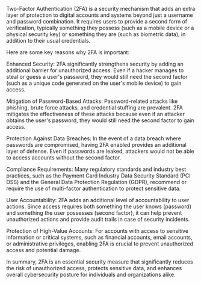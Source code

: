 Two-Factor Authentication (2FA) is a security mechanism that adds an extra layer of protection to digital accounts and systems beyond just a username and password combination. It requires users to provide a second form of verification, typically something they possess (such as a mobile device or a physical security key) or something they are (such as biometric data), in addition to their usual credentials.

Here are some key reasons why 2FA is important:

Enhanced Security: 2FA significantly strengthens security by adding an additional barrier for unauthorized access. Even if a hacker manages to steal or guess a user's password, they would still need the second factor (such as a unique code generated on the user's mobile device) to gain access.

Mitigation of Password-Based Attacks: Password-related attacks like phishing, brute force attacks, and credential stuffing are prevalent. 2FA mitigates the effectiveness of these attacks because even if an attacker obtains the user's password, they would still need the second factor to gain access.

Protection Against Data Breaches: In the event of a data breach where passwords are compromised, having 2FA enabled provides an additional layer of defense. Even if passwords are leaked, attackers would not be able to access accounts without the second factor.

Compliance Requirements: Many regulatory standards and industry best practices, such as the Payment Card Industry Data Security Standard (PCI DSS) and the General Data Protection Regulation (GDPR), recommend or require the use of multi-factor authentication to protect sensitive data.

User Accountability: 2FA adds an additional level of accountability to user actions. Since access requires both something the user knows (password) and something the user possesses (second factor), it can help prevent unauthorized actions and provide audit trails in case of security incidents.

Protection of High-Value Accounts: For accounts with access to sensitive information or critical systems, such as financial accounts, email accounts, or administrative privileges, enabling 2FA is crucial to prevent unauthorized access and potential damage.

In summary, 2FA is an essential security measure that significantly reduces the risk of unauthorized access, protects sensitive data, and enhances overall cybersecurity posture for individuals and organizations alike.





